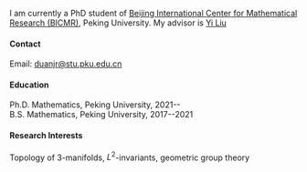 I am currently a PhD student of [Beijing International Center for Mathematical Research (BICMR)](https://bicmr.pku.edu.cn/), Peking University. My advisor is [Yi Liu](http://scholar.pku.edu.cn/liuyi)

#### Contact

Email: duanjr@stu.pku.edu.cn

#### Education
Ph.D. Mathematics, Peking University, 2021--\
B.S. Mathematics, Peking University, 2017--2021

#### Research Interests
Topology of 3-manifolds, $L^2$-invariants, geometric group theory

